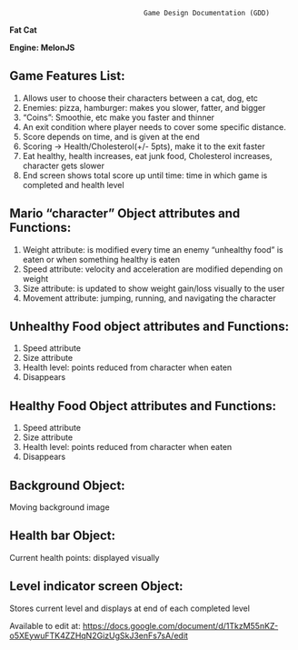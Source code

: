                                      Game Design Documentation (GDD)

<B> Fat Cat</B>

<B> Engine: MelonJS</B>

## Game Features List: 
1. Allows user to choose their characters between a cat, dog, etc
2. Enemies: pizza, hamburger: makes you slower, fatter, and bigger
3. “Coins”: Smoothie, etc make you faster and thinner
4. An exit condition where player needs to cover some specific distance.
5. Score depends on time, and is given at the end
6. Scoring -> Health/Cholesterol(+/- 5pts), make it to the exit faster
7. Eat healthy, health increases, eat junk food, Cholesterol increases, character gets slower  
8. End screen shows total score up until time: time in which game is completed and health level

## Mario “character” Object attributes and Functions: 

1. Weight attribute: is modified every time an enemy “unhealthy food” is eaten or when something healthy is eaten
2. Speed attribute: velocity and acceleration are modified depending on weight
3. Size attribute: is updated to show weight gain/loss visually to the user
4. Movement attribute: jumping, running, and navigating the character

## Unhealthy Food object attributes and Functions: 
1. Speed attribute
2. Size attribute
3. Health level: points reduced from character when eaten
4. Disappears 

## Healthy Food Object attributes and Functions: 
1. Speed attribute
2. Size attribute
3. Health level: points reduced from character when eaten
4. Disappears 

## Background Object: 
Moving background image

## Health bar Object: 
Current health points: displayed visually 

## Level indicator screen Object: 
Stores current level and displays at end of each completed level


Available to edit at: https://docs.google.com/document/d/1TkzM55nKZ-o5XEywuFTK4ZZHqN2GizUgSkJ3enFs7sA/edit
